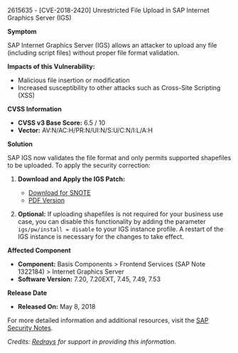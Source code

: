 2615635 - [CVE-2018-2420] Unrestricted File Upload in SAP Internet Graphics Server (IGS)

**Symptom**

SAP Internet Graphics Server (IGS) allows an attacker to upload any file (including script files) without proper file format validation.

**Impacts of this Vulnerability:**
- Malicious file insertion or modification
- Increased susceptibility to other attacks such as Cross-Site Scripting (XSS)

**CVSS Information**
- **CVSS v3 Base Score:** 6.5 / 10
- **Vector:** AV:N/AC:H/PR:N/UI:N/S:U/C:N/I:L/A:H

**Solution**

SAP IGS now validates the file format and only permits supported shapefiles to be uploaded. To apply the security correction:

1. **Download and Apply the IGS Patch:**
   - [Download for SNOTE](https://notesdownloads.sap.com/note/0040000000879472018)
   - [PDF Version](https://userapps.support.sap.com/sap/support/sfm/notes/print/0002615635?language=en-US&token=9823BC785C51F232F3416CE712E16018)

2. **Optional:** If uploading shapefiles is not required for your business use case, you can disable this functionality by adding the parameter `igs/pw/install = disable` to your IGS instance profile. A restart of the IGS instance is necessary for the changes to take effect.

**Affected Component**
- **Component:** Basis Components > Frontend Services (SAP Note 1322184) > Internet Graphics Server
- **Software Version:** 7.20, 7.20EXT, 7.45, 7.49, 7.53

**Release Date**
- **Released On:** May 8, 2018

For more detailed information and additional resources, visit the [SAP Security Notes](https://me.sap.com/).

*Credits: [Redrays](https://redrays.io) for support in providing this information.*
